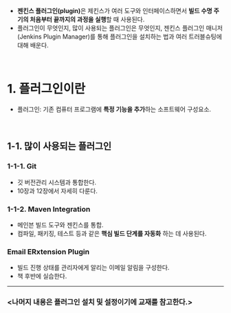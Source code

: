 <ul>
  <li>
    <strong>젠킨스 플러그인(plugin)</strong>은 제킨스가 여러 도구와 인터페이스하면서 <strong>빌드 수명 주기의 처음부터 끝까지의 과정을 실행</strong>할 때 사용된다.
  </li>
  <li>
    플러그인이 무엇인지, 많이 사용되는 플러그인은 무엇인지, 젠킨스 플러그인 매니저(Jenkins Plugin Manager)를 통해 플러그인을 설치하는 법과 여러 트러블슈팅에 대해 배운다.
  </li>
</ul>

<br>

<h1>1. 플러그인이란</h1>
<ul>
  <li>
    플러그인: 기존 컴퓨터 프로그램에 <strong>특정 기능을 추가</strong>하는 소프트웨어 구성요소.
  </li>
</ul>

<br>

<h2>1-1. 많이 사용되는 플러그인</h2>
<h3>1-1-1. Git</h3>
<ul>
  <li>
    깃 버전관리 시스템과 통합한다.
  </li>
  <li>
    10장과 12장에서 자세히 다룬다.
  </li>
</ul>

<h3>1-1-2. Maven Integration</h3>
<ul>
  <li>
    메인븐 빌드 도구와 젠킨스를 통합.
  </li>
  <li>
    컴파일, 패키징, 테스트 등과 같은 <strong>핵심 빌드 단계를 자동화</strong> 하는 데 사용된다.
  </li>
</ul>

<h3>Email ERxtension Plugin</h3>
<ul>
  <li>
    빌드 진행 상태를 관리자에게 알리는 이메일 알림을 구성한다.
  </li>
  <li>
    책 후반에 실습한다.
  </li>
</ul>

---

<h3><나머지 내용은 플러그인 설치 및 설정이기에 교재를 참고한다.></h3>